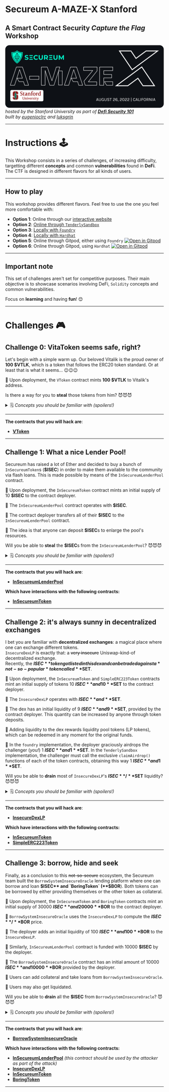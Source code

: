 # **Secureum A-MAZE-X Stanford**
## **A Smart Contract Security *Capture the Flag* Workshop**

![A-MAZE-X-Stanford-LOGO](./img/A-MAZE-X-Stanford.png)
*hosted by the Stanford University as part of **[Defi Security 101](https://defisecuritysummit.org/defi-security-101/)***\
*built by [eugenioclrc](https://github.com/eugenioclrc) and [luksgrin](https://github.com/luksgrin)*

-----------------------------

# **Instructions** 🕹️

This Workshop consists in a series of challenges, of increasing difficulty, targetting different **concepts** and common **vulnerabilities** found in **DeFi**. The CTF is designed in different flavors for all kinds of users.

-----------------------------

## **How to play**

This workshop provides different flavors.
Feel free to use the one you feel more comfortable with:

- **Option 1**: Online through our [interactive website](https://ctf-maker-monorepo.vercel.app/)
- **Option 2**: [Online through `TenderlySandbox`](https://github.com/eugenioclrc/DeFi-Security-Summit-Stanford/tree/tenderlySandbox/)
- **Option 3**: [Locally with `Foundry`](https://github.com/eugenioclrc/DeFi-Security-Summit-Stanford/tree/foundry/)
- **Option 4**: [Locally with `Hardhat`](https://github.com/eugenioclrc/DeFi-Security-Summit-Stanford/tree/hardhat/)
- **Option 5**: Online through Gitpod, either using `Foundry` [![Open in Gitpod](https://gitpod.io/button/open-in-gitpod.svg)](https://gitpod.io/#https://github.com/eugenioclrc/DeFi-Security-Summit-Stanford/tree/foundry/)
- **Option 6**: Online through Gitpod, using `Hardhat` [![Open in Gitpod](https://gitpod.io/button/open-in-gitpod.svg)](https://gitpod.io/#https://github.com/eugenioclrc/DeFi-Security-Summit-Stanford/tree/hardhat/)

----------

## Important note

This set of challenges aren't set for competitive purposes. Their main objective is to showcase scenarios involving DeFi, `Solidity` concepts and common vulnerabilities.

Focus on **learning** and having **fun**! 😊

------------------------------

# **Challenges** 🎮

## **Challenge 0: VitaToken seems safe, right?**

Let's begin with a simple warm up.
Our beloved Vitalik is the proud owner of **100 $VTLK**, which is a token that follows the ERC20 token standard. Or at least that is what it seems... 😉😉😉

📌 Upon deployment, the `VToken` contract mints **100 $VTLK** to Vitalik's address.

Is there a way for you to **steal** those tokens from him? 😈😈😈

<details>
<summary>🗒️ <i>Concepts you should be familiar with (spoilers!)</i></summary>
    <ul>
    <li><i><a href=https://ethereum.org/en/developers/docs/standards/tokens/erc-20>The ERC20 token standard</a>, especially the meaning of approving funds.</i></li>
    </ul>
</details>

-----------
**The contracts that you will hack are**:

-  **[VToken](https://github.com/eugenioclrc/DeFi-Security-Summit-Stanford/blob/master/challenges_sources/Challenge0.VToken.sol)**

-----------
## **Challenge 1: What a nice Lender Pool!**

Secureum has raised a lot of Ether and decided to buy a bunch of 
`InSecureumToken`s (**$ISEC**) in order to make them available to the community
via flash loans. This is made possible by means of the `InSecureumLenderPool` contract.

📌 Upon deployment, the `InSecureumToken` contract mints an initial supply of 10 **$ISEC** to the contract deployer.

📌 The `InSecureumLenderPool` contract operates with **$ISEC**.

📌 The contract deployer transfers all of their **$ISEC** to the `InSecureumLenderPool` contract.

📌 The idea is that anyone can deposit **$ISEC**s to enlarge the pool's resources.

Will you be able to **steal** the **$ISEC**s from the `InSecureumLenderPool`? 😈😈😈

<details>
<summary>🗒️ <i>Concepts you should be familiar with (spoilers!)</i></summary>
    <ul>
    <li><i>The concept of <a href=https://blog.chain.link/flash-loans>flashloans</a>. Focus on the definition, how they work and what's their original purpose.</i></li>
    <li><i>Solidity's <a href=https://medium.com/coinmonks/delegatecall-calling-another-contract-function-in-solidity-b579f804178c>delegatecall</a>.</i></li>
    </ul>
</details>

-----------
**The contracts that you will hack are**:

- **[InSecureumLenderPool](https://github.com/eugenioclrc/DeFi-Security-Summit-Stanford/blob/master/challenges_sources/Challenge1.lenderpool.sol)**

**Which have interactions with the following contracts:**

- **[InSecureumToken](https://github.com/eugenioclrc/DeFi-Security-Summit-Stanford/blob/master/challenges_sources/tokens/tokenInsecureum.sol)**

-----------

## **Challenge 2: it's always sunny in decentralized exchanges**

I bet you are familiar with **decentralized exchanges**: a magical place where one can exchange different tokens.\
`InsecureDexLP` is exactly that: a <s>very insecure</s> Uniswap-kind-of decentralized exchange.\
Recently, the **$ISEC** token got listed in this dex and can be traded against a *not-so-popular* token called **$SET**.

📌 Upon deployment, the `InSecureumToken` and `SimpleERC223Token` contracts mint an initial supply of tokens 10 **$ISEC** and 10 **$SET** to the contract deployer.

📌 The `InsecureDexLP` operates with **$ISEC** and **$SET**.

📌 The dex has an initial liquidity of 9 **$ISEC** and 9 **$SET**, provided by the contract deployer. This quantity can be increased by anyone through token deposits.

📌 Adding liquidity to the dex rewards liquidity pool tokens (LP tokens), which can be redeemed in any moment for the original funds.

📌 In the `foundry` implementation, the deployer graciously airdrops the challenger (*you!*) 1 **$ISEC** and 1 **$SET**. In the `TenderlySandbox` implementation, the challenger must call the exclusive `claimAirdrop()` functions of each of the token contracts, obtaining this way 1 **$ISEC** and 1 **$SET**.

Will you be able to **drain** most of `InsecureDexLP`'s **$ISEC**/**$SET** liquidity? 😈😈😈

<details>
<summary>🗒️ <i>Concepts you should be familiar with (spoilers!)</i></summary>
    <ul>
    <li><i>The concept of <a href=https://research.paradigm.xyz/amm-price-impact>Automatic Market Makers (AMMs)</a>. Focus on the constant-product formula.</i></li>
    <li><i><a href=https://www.blockchain-council.org/ethereum/ethereum-tokens-erc-20-vs-erc-223-vs-erc-777>Other token standards</a> such as ERC223. Focus on the fallback function provided in ERC223.</i></li>
    <li><i>The concept of <a href=https://www.certik.com/resources/blog/3K7ZUAKpOr1GW75J2i0VHh-what-is-a-reentracy-attack>reentrancy attack</a>.</i></li>
    </ul>
</details>

-----------
**The contracts that you will hack are**:

- **[InsecureDexLP](https://github.com/eugenioclrc/DeFi-Security-Summit-Stanford/blob/master/challenges_sources/Challenge2.DEX.sol)**

**Which have interactions with the following contracts:**

- **[InSecureumToken](https://github.com/eugenioclrc/DeFi-Security-Summit-Stanford/blob/master/challenges_sources/tokens/tokenInsecureum.sol)**
- **[SimpleERC223Token](https://github.com/eugenioclrc/DeFi-Security-Summit-Stanford/blob/master/challenges_sources/tokens/tokenERC223.sol)**

----------------
## **Challenge 3: borrow, hide and seek**

Finally, as a conclusion to this <s>not-so-secure</s> ecosystem, the Secureum team built the `BorrowSystemInsecureOracle` lending platform where one can borrow and loan **$ISEC** and `BoringToken` (**$BOR**). Both tokens can be borrowed by either providing themselves or the other token as collateral.

📌 Upon deployment, the `InSecureumToken` and `BoringToken` contracts mint an initial supply of 30000 **$ISEC** and 20000 **$BOR** to the contract deployer.

📌 `BorrowSystemInsecureOracle` uses the `InsecureDexLP` to compute the **$ISEC**/**$BOR** price.

📌 The deployer adds an initial liquidity of 100 **$ISEC** and 100 **$BOR** to the `InsecureDexLP`.

📌 Similarly, `InSecureumLenderPool` contract is funded with 10000 **$ISEC** by the deployer.

📌 The `BorrowSystemInsecureOracle` contract has an initial amount of 10000 **$ISEC** and 10000 **$BOR** provided by the deployer.

📌 Users can add collateral and take loans from `BorrowSystemInsecureOracle`.

📌 Users may also get liquidated.



Will you be able to **drain** all the **$ISEC** from `BorrowSystemInsecureOracle`? 😈😈😈

<details>
<summary>🗒️ <i>Concepts you should be familiar with (spoilers!)</i></summary>
    <ul>
    <li><i><a href=https://blog.yield.app/post/defi-lending-and-borrowing-guide>How DeFi lending works</a>.</i></li>
    <li><i>The concept of <a href=https://blog.chain.link/flash-loans>price oracle attack</a>. Notice that this concept is very related to flashloans.</i></li>
    </ul>
</details>

-----------
**The contracts that you will hack are**:

- **[BorrowSystemInsecureOracle](https://github.com/eugenioclrc/DeFi-Security-Summit-Stanford/blob/master/challenges_sources/Challenge3.borrow_system.sol)**

**Which have interactions with the following contracts:**

- **[InSecureumLenderPool](https://github.com/eugenioclrc/DeFi-Security-Summit-Stanford/blob/master/challenges_sources/Challenge1.lenderpool.sol)** *(this contract should be used by the attacker as part of the attack)*
- **[InsecureDexLP](https://github.com/eugenioclrc/DeFi-Security-Summit-Stanford/blob/master/challenges_sources/Challenge2.DEX.sol)**
- **[InSecureumToken](https://github.com/eugenioclrc/DeFi-Security-Summit-Stanford/blob/master/challenges_sources/tokens/tokenInsecureum.sol)**
- **[BoringToken](https://github.com/eugenioclrc/DeFi-Security-Summit-Stanford/blob/master/challenges_sources/tokens/tokenBoring.sol)**

-----------
